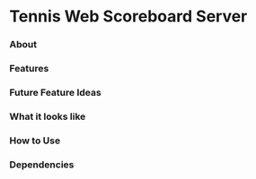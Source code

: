 # Tennis Web Scoreboard Server

### About

### Features

### Future Feature Ideas

### What it looks like

### How to Use

### Dependencies